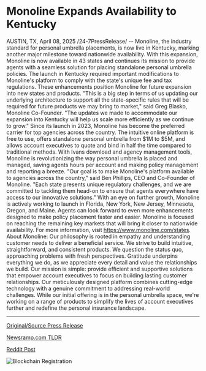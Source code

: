 # Monoline Expands Availability to Kentucky

AUSTIN, TX, April 08, 2025 /24-7PressRelease/ -- Monoline, the industry standard for personal umbrella placements, is now live in Kentucky, marking another major milestone toward nationwide availability. With this expansion, Monoline is now available in 43 states and continues its mission to provide agents with a seamless solution for placing standalone personal umbrella policies.  The launch in Kentucky required important modifications to Monoline's platform to comply with the state's unique fee and tax regulations. These enhancements position Monoline for future expansion into new states and products.  "This is a big step in terms of us updating our underlying architecture to support all the state-specific rules that will be required for future products we may bring to market," said Greg Blasko, Monoline Co-Founder. "The updates we made to accommodate our expansion into Kentucky will help us scale more efficiently as we continue to grow."  Since its launch in 2023, Monoline has become the preferred carrier for top agencies across the country. The intuitive online platform is free to use, offers standalone personal umbrella from $1M to $5M, and allows account executives to quote and bind in half the time compared to traditional methods. With Ivans download and agency management tools, Monoline is revolutionizing the way personal umbrella is placed and managed, saving agents hours per account and making policy management and reporting a breeze.  "Our goal is to make Monoline's platform available to agencies across the country," said Ben Phillips, CEO and Co-Founder of Monoline. "Each state presents unique regulatory challenges, and we are committed to tackling them head-on to ensure that agents everywhere have access to our innovative solutions."  With an eye on further growth, Monoline is actively working to launch in Florida, New York, New Jersey, Minnesota, Oregon, and Maine. Agents can look forward to even more enhancements designed to make policy placement faster and easier. Monoline is focused on reaching the remaining key markets that will bring it closer to nationwide availability.  For more information, visit https://www.monoline.com/states.  About Monoline: Our philosophy is rooted in empathy and understanding customer needs to deliver a beneficial service. We strive to build intuitive, straightforward, and consistent products. We question the status quo, approaching problems with fresh perspectives. Gratitude underpins everything we do, as we appreciate every detail and value the relationships we build.  Our mission is simple: provide efficient and supportive solutions that empower account executives to focus on building lasting customer relationships. Our meticulously designed platform combines cutting-edge technology with a genuine commitment to addressing real-world challenges. While our initial offering is in the personal umbrella space, we're working on a range of products to simplify the lives of account executives further and redefine the personal insurance landscape. 

---

[Original/Source Press Release](https://www.24-7pressrelease.com/press-release/521539/monoline-expands-availability-to-kentucky)
                    

[Newsramp.com TLDR](https://newsramp.com/curated-news/monoline-launches-in-kentucky-expanding-availability-to-43-states/c7411b720c655ae4bc9655fcd19ac569) 

 



[Reddit Post](https://www.reddit.com/r/newsramp/comments/1ju7r4o/monoline_launches_in_kentucky_expanding/) 



![Blockchain Registration](https://cdn.newsramp.app/24-7PressRelease/qrcode/254/8/coolN3kJ.webp)